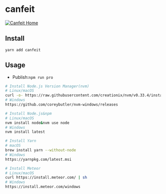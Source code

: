 # canfeit
[![Canfeit Home](https://avatars0.githubusercontent.com/u/6510795?s=40)](https://github.com/canfeit)

## Install
`yarn add canfeit`
## Usage
* Publish:`npm run pro`
```bash
# Install Node.js Version Manager(nvm)
# Linux/macOS
curl -o- https://raw.githubusercontent.com/creationix/nvm/v0.33.4/install.sh | bash
# Windows
https://github.com/coreybutler/nvm-windows/releases

# Install Node.js&npm
# Linux/macOS
nvm install node&nvm use node
# Windows
nvm install latest

# Install Yarn
# macOS
brew install yarn --without-node
# Windows
https://yarnpkg.com/latest.msi

# Install Meteor
# Linux/macOS
curl https://install.meteor.com/ | sh
# Windows
https://install.meteor.com/windows
```
